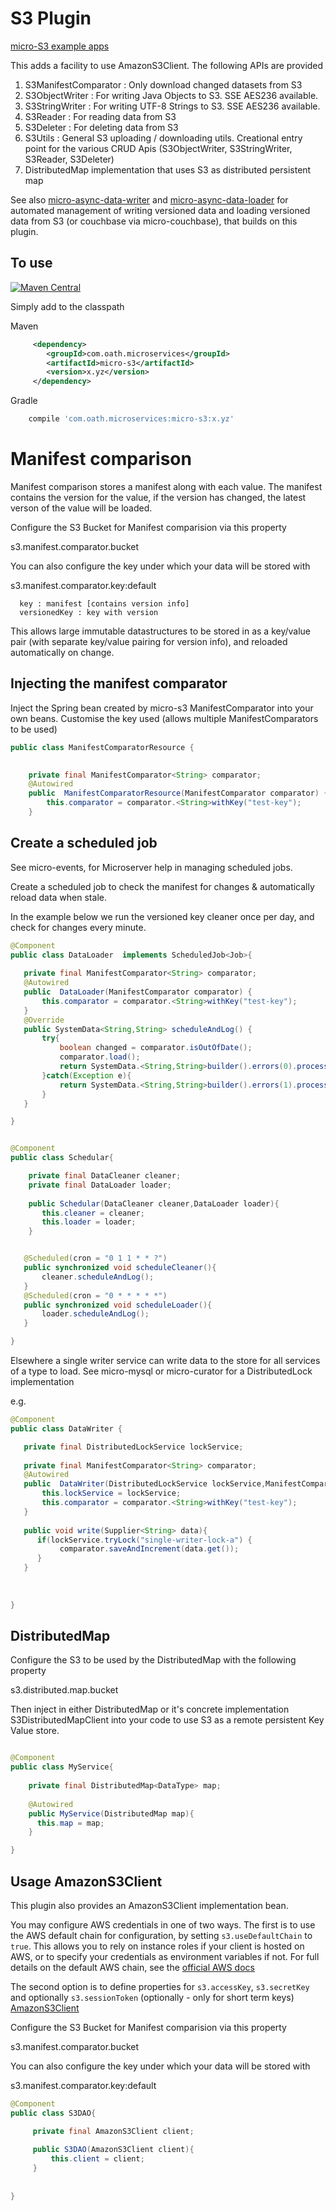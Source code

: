 # S3 Plugin

[micro-S3 example apps](https://github.com/aol/micro-server/tree/master/micro-S3/src/test/java/app)

This adds a facility to use AmazonS3Client. The following APIs are provided

1. S3ManifestComparator : Only download changed datasets from S3
2. S3ObjectWriter : For writing Java Objects to S3. SSE AES236 available.
3. S3StringWriter : For writing UTF-8 Strings to S3. SSE AES236 available.
4. S3Reader : For reading data from S3
5. S3Deleter : For deleting data from S3
6. S3Utils : General S3 uploading / downloading utils. Creational entry point for the various CRUD Apis (S3ObjectWriter, S3StringWriter, S3Reader, S3Deleter)
7. DistributedMap implementation that uses S3 as distributed persistent map

See also [micro-async-data-writer](https://github.com/aol/micro-server/tree/master/micro-async-data-writer) and [micro-async-data-loader](https://github.com/aol/micro-server/tree/master/micro-async-data-loader) for automated management of writing versioned data and loading versioned data from S3 (or couchbase via micro-couchbase), that builds on this plugin.

## To use

[![Maven Central](https://maven-badges.herokuapp.com/maven-central/com.oath.microservices/micro-s3/badge.svg)](https://maven-badges.herokuapp.com/maven-central/com.oath.microservices/micro-s3)

Simply add to the classpath

Maven 
```xml
     <dependency>
        <groupId>com.oath.microservices</groupId>  
        <artifactId>micro-s3</artifactId>
        <version>x.yz</version>
     </dependency>
```   
Gradle
```groovy
    compile 'com.oath.microservices:micro-s3:x.yz'
```

# Manifest comparison

Manifest comparison stores a manifest along with each value. The manifest contains the version for the value, if the version has changed, the latest verson of the value will be loaded.

Configure the S3 Bucket for Manifest comparision via this property

s3.manifest.comparator.bucket

You can also configure the key under which your data will be stored with

s3.manifest.comparator.key:default

   
      key : manifest [contains version info]
      versionedKey : key with version 
      
This allows large immutable datastructures to be stored in as a key/value pair (with separate key/value pairing for version info), and reloaded automatically on change. 

## Injecting the manifest comparator

Inject the Spring bean created by micro-s3 ManifestComparator into your own beans. Customise the key used (allows multiple ManifestComparators to be used)

```java
public class ManifestComparatorResource {
	

	private final ManifestComparator<String> comparator;
	@Autowired
	public  ManifestComparatorResource(ManifestComparator comparator) {
		this.comparator = comparator.<String>withKey("test-key");
	}
```

## Create a scheduled job

See micro-events, for Microserver help in managing scheduled jobs.

Create a scheduled job to check the manifest for changes & automatically reload data when stale.

In the example below we run the versioned key cleaner once per day, and check for changes every minute.

 ```java
@Component
public class DataLoader  implements ScheduledJob<Job>{
	
	private final ManifestComparator<String> comparator;
	@Autowired
	public  DataLoader(ManifestComparator comparator) {
		this.comparator = comparator.<String>withKey("test-key");
	}
	@Override
	public SystemData<String,String> scheduleAndLog() {
		try{
			boolean changed = comparator.isOutOfDate();
			comparator.load();
			return SystemData.<String,String>builder().errors(0).processed(isOutOfDate?1:0).build();
		}catch(Exception e){
			return SystemData.<String,String>builder().errors(1).processed(0).build();
		}
	}

}
 ```
 
 ```java

@Component
public class Schedular{

     private final DataCleaner cleaner;
     private final DataLoader loader;
     
     public Schedular(DataCleaner cleaner,DataLoader loader){ 
     	this.cleaner = cleaner;
        this.loader = loader;
     }
 
 
    @Scheduled(cron = "0 1 1 * * ?")
	public synchronized void scheduleCleaner(){
		cleaner.scheduleAndLog();
	}
	@Scheduled(cron = "0 * * * * *")
	public synchronized void scheduleLoader(){
		loader.scheduleAndLog();
	}

}

 ```

Elsewhere a single writer service can write data to the store for all services of a type to load. See micro-mysql or micro-curator for a DistributedLock implementation

e.g.

 ```java
 @Component
 public class DataWriter {
 
 	private final DistributedLockService lockService;
 	
 	private final ManifestComparator<String> comparator;
	@Autowired
	public  DataWriter(DistributedLockService lockService,ManifestComparator comparator) {
	    this.lockService = lockService;
		this.comparator = comparator.<String>withKey("test-key");
	} 
	
	public void write(Supplier<String> data){
	   if(lockService.tryLock("single-writer-lock-a") {
	   		comparator.saveAndIncrement(data.get());
	   }
	}
	
	
	
 }
 
  ```
  
## DistributedMap
 
 Configure the S3 to be used by the DistributedMap with the following property
 
 s3.distributed.map.bucket
 
Then inject in either  DistributedMap or it's concrete implementation S3DistributedMapClient into your code to use S3 as a remote persistent Key Value store.
 
 ```java
 
 @Component
 public class MyService{
    
     private final DistributedMap<DataType> map;
     
     @Autowired
     public MyService(DistributedMap map){
       this.map = map;
     }
 
 }
 
 ```
  


## Usage AmazonS3Client

This plugin also provides an AmazonS3Client implementation bean. 

You may configure AWS credentials in one of two ways. 
The first is to use the AWS default chain for configuration, by setting `s3.useDefaultChain` to `true`.
This allows you to rely on instance roles if your client is hosted on AWS, or to specify your credentials as environment variables if not.
For full details on the default AWS chain, see the [official AWS docs](http://docs.aws.amazon.com/AWSJavaSDK/latest/javadoc/com/amazonaws/auth/DefaultAWSCredentialsProviderChain.html)

The second option is to define properties for `s3.accessKey`, `s3.secretKey` and optionally `s3.sessionToken` (optionally - only for short term keys)
[AmazonS3Client](http://docs.aws.amazon.com/AWSJavaSDK/latest/javadoc/com/amazonaws/services/s3/AmazonS3Client.html)

Configure the S3 Bucket for Manifest comparision via this property

s3.manifest.comparator.bucket

You can also configure the key under which your data will be stored with

s3.manifest.comparator.key:default

```java
@Component
public class S3DAO{

     private final AmazonS3Client client;
     
     public S3DAO(AmazonS3Client client){
         this.client = client;
     }
     
     
}
```
